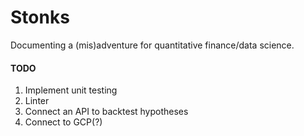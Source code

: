 # Stonks
Documenting a (mis)adventure for quantitative finance/data science. 

#### TODO
1. Implement unit testing
2. Linter
3. Connect an API to backtest hypotheses
4. Connect to GCP(?)

